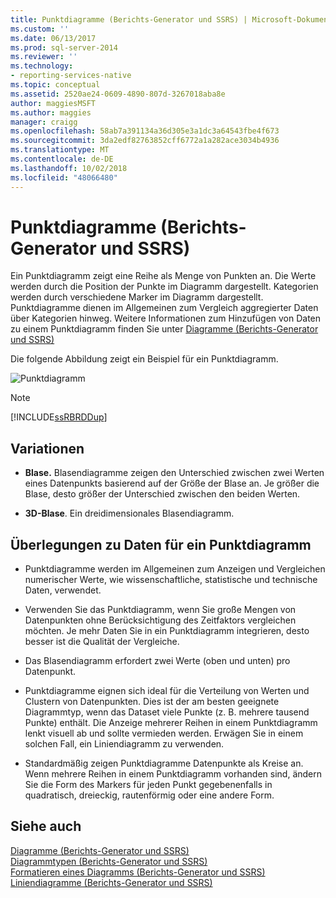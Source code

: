 ```yaml
---
title: Punktdiagramme (Berichts-Generator und SSRS) | Microsoft-Dokumentation
ms.custom: ''
ms.date: 06/13/2017
ms.prod: sql-server-2014
ms.reviewer: ''
ms.technology:
- reporting-services-native
ms.topic: conceptual
ms.assetid: 2520ae24-0609-4890-807d-3267018aba8e
author: maggiesMSFT
ms.author: maggies
manager: craigg
ms.openlocfilehash: 58ab7a391134a36d305e3a1dc3a64543fbe4f673
ms.sourcegitcommit: 3da2edf82763852cff6772a1a282ace3034b4936
ms.translationtype: MT
ms.contentlocale: de-DE
ms.lasthandoff: 10/02/2018
ms.locfileid: "48066480"
---
```

# <a name="scatter-charts-report-builder-and-ssrs"></a>Punktdiagramme (Berichts-Generator und SSRS)
  Ein Punktdiagramm zeigt eine Reihe als Menge von Punkten an. Die Werte werden durch die Position der Punkte im Diagramm dargestellt. Kategorien werden durch verschiedene Marker im Diagramm dargestellt. Punktdiagramme dienen im Allgemeinen zum Vergleich aggregierter Daten über Kategorien hinweg. Weitere Informationen zum Hinzufügen von Daten zu einem Punktdiagramm finden Sie unter [Diagramme &#40;Berichts-Generator und SSRS&#41;](charts-report-builder-and-ssrs.md)  
  
 Die folgende Abbildung zeigt ein Beispiel für ein Punktdiagramm.  
  
 ![Punktdiagramm](../media/rs-scatterchart.gif "Scatter chart")  
  
> [!NOTE]  
>  [!INCLUDE[ssRBRDDup](../../includes/ssrbrddup-md.md)]  
  
## <a name="variations"></a>Variationen  
  
-   **Blase.** Blasendiagramme zeigen den Unterschied zwischen zwei Werten eines Datenpunkts basierend auf der Größe der Blase an. Je größer die Blase, desto größer der Unterschied zwischen den beiden Werten.  
  
-   **3D-Blase**. Ein dreidimensionales Blasendiagramm.  
  
## <a name="data-considerations-for-a-scatter-chart"></a>Überlegungen zu Daten für ein Punktdiagramm  
  
-   Punktdiagramme werden im Allgemeinen zum Anzeigen und Vergleichen numerischer Werte, wie wissenschaftliche, statistische und technische Daten, verwendet.  
  
-   Verwenden Sie das Punktdiagramm, wenn Sie große Mengen von Datenpunkten ohne Berücksichtigung des Zeitfaktors vergleichen möchten. Je mehr Daten Sie in ein Punktdiagramm integrieren, desto besser ist die Qualität der Vergleiche.  
  
-   Das Blasendiagramm erfordert zwei Werte (oben und unten) pro Datenpunkt.  
  
-   Punktdiagramme eignen sich ideal für die Verteilung von Werten und Clustern von Datenpunkten. Dies ist der am besten geeignete Diagrammtyp, wenn das Dataset viele Punkte (z. B. mehrere tausend Punkte) enthält. Die Anzeige mehrerer Reihen in einem Punktdiagramm lenkt visuell ab und sollte vermieden werden. Erwägen Sie in einem solchen Fall, ein Liniendiagramm zu verwenden.  
  
-   Standardmäßig zeigen Punktdiagramme Datenpunkte als Kreise an. Wenn mehrere Reihen in einem Punktdiagramm vorhanden sind, ändern Sie die Form des Markers für jeden Punkt gegebenenfalls in quadratisch, dreieckig, rautenförmig oder eine andere Form.  
  
## <a name="see-also"></a>Siehe auch  
 [Diagramme &#40;Berichts-Generator und SSRS&#41;](charts-report-builder-and-ssrs.md)   
 [Diagrammtypen &#40;Berichts-Generator und SSRS&#41;](chart-types-report-builder-and-ssrs.md)   
 [Formatieren eines Diagramms &#40;Berichts-Generator und SSRS&#41;](formatting-a-chart-report-builder-and-ssrs.md)   
 [Liniendiagramme &#40;Berichts-Generator und SSRS&#41;](line-charts-report-builder-and-ssrs.md)  
  
  
